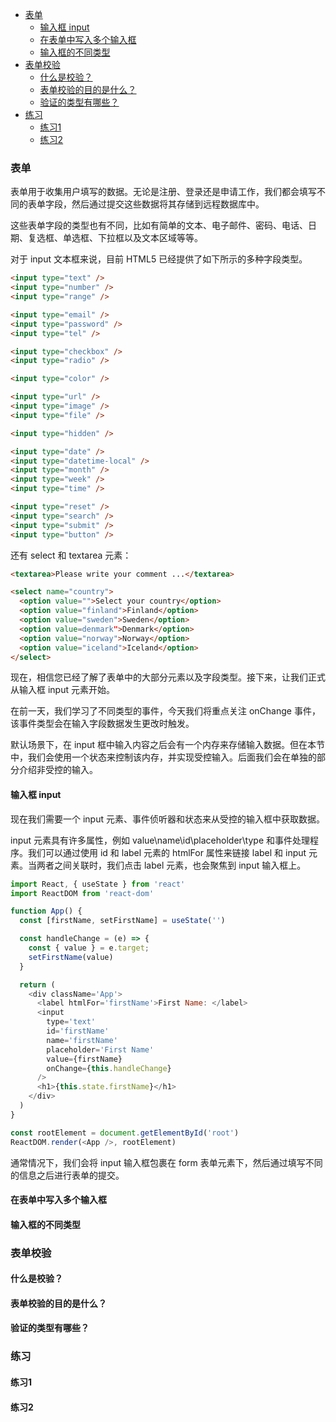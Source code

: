 - [表单](#表单)
  - [输入框 input](#输入框-input)
  - [在表单中写入多个输入框](#在表单中写入多个输入框)
  - [输入框的不同类型](#输入框的不同类型)
- [表单校验](#表单校验)
  - [什么是校验？](#什么是校验)
  - [表单校验的目的是什么？](#表单校验的目的是什么)
  - [验证的类型有哪些？](#验证的类型有哪些)
- [练习](#练习)
  - [练习1](#练习1)
  - [练习2](#练习2)

### 表单

表单用于收集用户填写的数据。无论是注册、登录还是申请工作，我们都会填写不同的表单字段，然后通过提交这些数据将其存储到远程数据库中。

这些表单字段的类型也有不同，比如有简单的文本、电子邮件、密码、电话、日期、复选框、单选框、下拉框以及文本区域等等。

对于 input 文本框来说，目前 HTML5 已经提供了如下所示的多种字段类型。

```html
<input type="text" />
<input type="number" />
<input type="range" />

<input type="email" />
<input type="password" />
<input type="tel" />

<input type="checkbox" />
<input type="radio" />

<input type="color" />

<input type="url" />
<input type="image" />
<input type="file" />

<input type="hidden" />

<input type="date" />
<input type="datetime-local" />
<input type="month" />
<input type="week" />
<input type="time" />

<input type="reset" />
<input type="search" />
<input type="submit" />
<input type="button" />
```

还有 select 和 textarea 元素：

```html
<textarea>Please write your comment ...</textarea>

<select name="country">
  <option value="">Select your country</option>
  <option value="finland">Finland</option>
  <option value="sweden">Sweden</option>
  <option value=denmark">Denmark</option>
  <option value="norway">Norway</option>
  <option value="iceland">Iceland</option>
</select>
```

现在，相信您已经了解了表单中的大部分元素以及字段类型。接下来，让我们正式从输入框 input 元素开始。

在前一天，我们学习了不同类型的事件，今天我们将重点关注 onChange 事件，该事件类型会在输入字段数据发生更改时触发。

默认场景下，在 input 框中输入内容之后会有一个内存来存储输入数据。但在本节中，我们会使用一个状态来控制该内存，并实现受控输入。后面我们会在单独的部分介绍非受控的输入。

#### 输入框 input

现在我们需要一个 input 元素、事件侦听器和状态来从受控的输入框中获取数据。

input 元素具有许多属性，例如 value\name\id\placeholder\type 和事件处理程序。我们可以通过使用 id 和 label 元素的 htmlFor 属性来链接 label 和 input 元素。当两者之间关联时，我们点击 label 元素，也会聚焦到 input 输入框上。

```js
import React, { useState } from 'react'
import ReactDOM from 'react-dom'

function App() {
  const [firstName, setFirstName] = useState('')

  const handleChange = (e) => {
    const { value } = e.target;
    setFirstName(value)
  }

  return (
    <div className='App'>
      <label htmlFor='firstName'>First Name: </label>
      <input
        type='text'
        id='firstName'
        name='firstName'
        placeholder='First Name'
        value={firstName}
        onChange={this.handleChange}
      />
      <h1>{this.state.firstName}</h1>
    </div>
  )
}

const rootElement = document.getElementById('root')
ReactDOM.render(<App />, rootElement)
```

通常情况下，我们会将 input 输入框包裹在 form 表单元素下，然后通过填写不同的信息之后进行表单的提交。

#### 在表单中写入多个输入框

#### 输入框的不同类型

### 表单校验

#### 什么是校验？

#### 表单校验的目的是什么？

#### 验证的类型有哪些？

### 练习

#### 练习1

#### 练习2